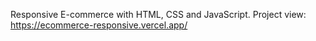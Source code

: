 
Responsive E-commerce with HTML, CSS and JavaScript.
Project view: https://ecommerce-responsive.vercel.app/
